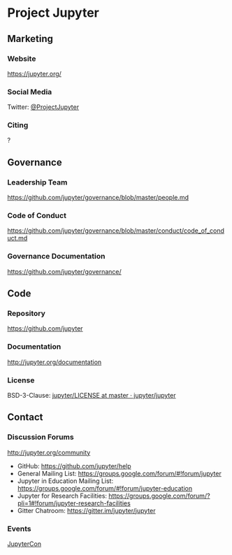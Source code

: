 # Project Jupyter

## Marketing

### Website
<https://jupyter.org/>

### Social Media
Twitter: [@ProjectJupyter](https://twitter.com/ProjectJupyter)

### Citing
?

## Governance

### Leadership Team
https://github.com/jupyter/governance/blob/master/people.md

### Code of Conduct
https://github.com/jupyter/governance/blob/master/conduct/code_of_conduct.md

### Governance Documentation
https://github.com/jupyter/governance/

## Code

### Repository
https://github.com/jupyter

### Documentation
http://jupyter.org/documentation

### License
BSD-3-Clause: [jupyter/LICENSE at master · jupyter/jupyter](https://github.com/jupyter/jupyter/blob/master/LICENSE)

## Contact

### Discussion Forums
http://jupyter.org/community
- GitHub: https://github.com/jupyter/help
- General Mailing List: https://groups.google.com/forum/#!forum/jupyter
- Jupyter in Education Mailing List: https://groups.google.com/forum/#!forum/jupyter-education
- Jupyter for Research Facilities: https://groups.google.com/forum/?pli=1#!forum/jupyter-research-facilities
- Gitter Chatroom: https://gitter.im/jupyter/jupyter

### Events
[JupyterCon](https://conferences.oreilly.com/jupyter/jup-ny?cmp=ex-data-confreg-home-jpny18_pj_site)
